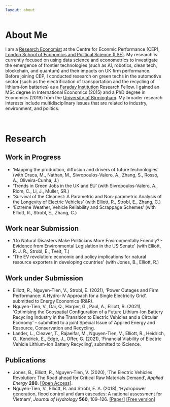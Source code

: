 ```yaml
---
layout: about 
---
```


# About Me
I am a [Research Economist](https://cep.lse.ac.uk/_new/staff/person.asp?id=10783) at the Centre for Econmic Performance (CEP), [London School of Economics and Political Science (LSE)](https://www.lse.ac.uk). My research is currently focused on using data science and econometrics to investigate the emergence of frontier technologies (such as AI, robotics, clean tech, blockchain, and quantum) and their impacts on UK firm performance. Before joining CEP, I conducted research on green techs in the automotive sector (such as the electrification of transportation and the recycling of lithium-ion batteries) as a [Faraday Institution](https://faraday.ac.uk/) Research Fellow. I gained an MSc degree in International Economics (2015) and a PhD degree in Economics (2019) from the [University of Birmingham](https://www.birmingham.ac.uk). My broader research interests include multidisciplinary issues that are related to industry, environment, and politics.

<br/>

# Research
## Work in Progress
* ‘Mapping the production, diffusion and drivers of future technologies’ (with Draca, M., Nathan, M., Sivropoulos-Valero, A., Zhang, S., Rosso, A., Oliveira-Cunha, J.)
* ‘Trends in Green Jobs in the UK and EU’ (with Sivropoulos-Valero, A., Riom, C., Li, J., Muller, SR.)
*	‘Survival of the Cleanest: A Parametric and Non-parametric Analysis of the Longevity of Electric Vehicles’ (with Elliott, R., Strobl, E., Zhang, C.)
* ‘Extreme Weather, Vehicle Reliability and Scrappage Schemes’ (with Elliott, R., Strobl, E., Zhang, C.)

## Work near Submission
*	‘Do Natural Disasters Make Politicians More Environmentally Friendly? - Evidence from Environmental Legislation in the US Senate’ (with Elliott, R. J. R., Strobl, E., Tveit, T.)
* ‘The EV revolution: economic and policy implications for natural resource exporters in developing countries' (with Jones, B., Elliott, R.)


## Work under Submission
* Elliott, R., Nguyen-Tien, V., Strobl, E. (2021), ‘Power Outages and Firm Performance: A Hydro-IV Approach for a Single Electricity Grid’, submitted to Energy Economics (R&R).
* Nguyen-Tien, V., Dai, Q., Harper, G., Paul, A., Elliott, R. (2021), ‘Optimising the Geospatial Configuration of a Future Lithium-Ion Battery Recycling Industry in the Transition to Electric Vehicles and a Circular Economy’ – submitted to a joint Special Issue of Applied Energy and Resource, Conservation and Recycling.
* Lander, L., Cleaver, T., Rajaeifar, M., Nguyen-Tien, V., Elliott, R., Heidrich, O., Kendrick, E., Edge, J., Offer, G. (2021), ‘Financial Viability of Electric Vehicle Lithium-Ion Battery Recycling’, submitted to iScience.

## Publications
* Jones, B., Elliott, R., Nguyen-Tien, V. (2020), ‘The Electric Vehicles Revolution:  The Road ahead for Critical Raw Materials Demand’, *Applied Energy* **280**. [[Open Access]](https://www.sciencedirect.com/science/article/pii/S0306261920305845).
* Nguyen-Tien, V., Elliott, R. and Strobl, E. A. (2018), ‘Hydropower generation, flood control and dam cascades: A national assessment for Vietnam’, *Journal of Hydrology* **560**, 109–126. [[Paper]](https://doi.org/10.1016/j.jhydrol.2018.02.063) [[Free version]](https://research.birmingham.ac.uk/portal/files/48521145/Nguyen_Tien_et_al_Hydropower_generation_Journal_of_Hydrology_2018.pdf)
<br/>
